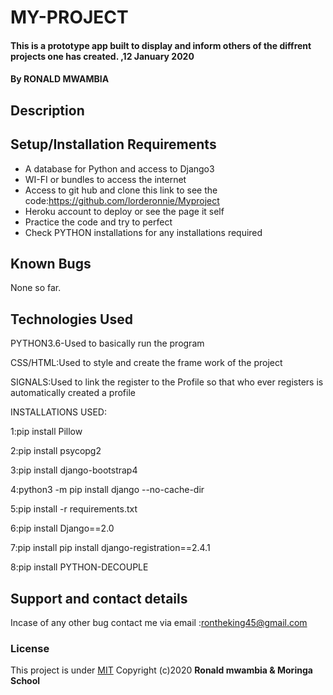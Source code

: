 # MY-PROJECT
#### This is a prototype app built to display and inform others of the diffrent projects one has created.  ,12 January 2020 
#### By **RONALD MWAMBIA**
## Description
    
## Setup/Installation Requirements
* A database for Python and access to Django3
* WI-FI or bundles to access the internet
* Access to git hub and clone this link to see the code:https://github.com/lorderonnie/Myproject
* Heroku account to deploy or see the page it self
* Practice the code and try to perfect
* Check PYTHON installations for any installations required
## Known Bugs
 None so far.
## Technologies Used  
PYTHON3.6-Used to basically run the program

CSS/HTML:Used to style and create the frame work of the project

SIGNALS:Used to link the register to the Profile so that who ever registers is automatically created a profile

INSTALLATIONS USED:

1:pip install Pillow

2:pip install psycopg2

3:pip install django-bootstrap4

4:python3 -m pip install django --no-cache-dir

5:pip install -r requirements.txt 

6:pip install Django==2.0

7:pip install pip install django-registration==2.4.1

8:pip install PYTHON-DECOUPLE

## Support and contact details
  Incase of any other bug contact me via email :rontheking45@gmail.com
### License
This project is under [MIT](https://github.com/lorderonnie/Myproject/master/LICENSE)
Copyright (c)2020 **Ronald mwambia & Moringa School**